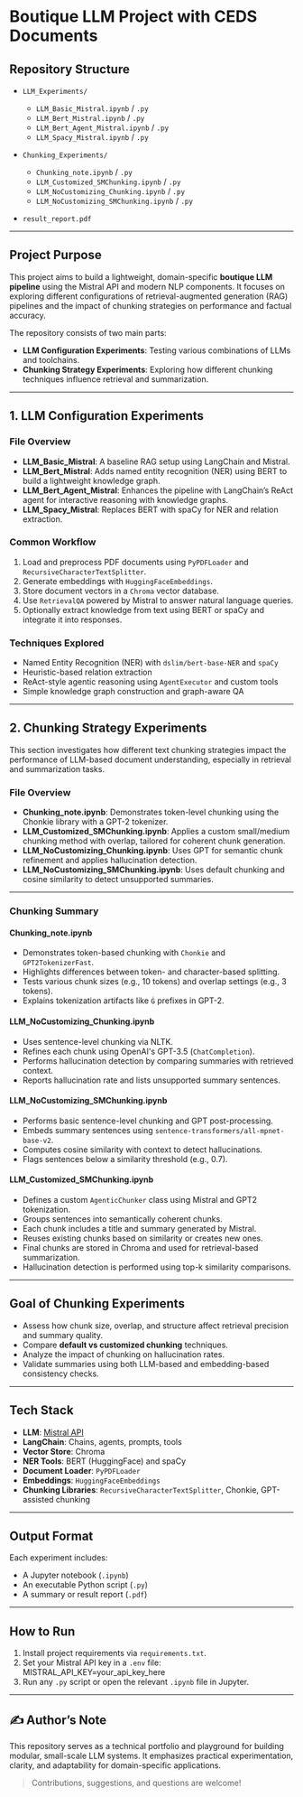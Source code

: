 #  Boutique LLM Project with CEDS Documents

##  Repository Structure

- `LLM_Experiments/`  
  - `LLM_Basic_Mistral.ipynb` / `.py`
  - `LLM_Bert_Mistral.ipynb` / `.py`
  - `LLM_Bert_Agent_Mistral.ipynb` / `.py`
  - `LLM_Spacy_Mistral.ipynb` / `.py`

- `Chunking_Experiments/`  
  - `Chunking_note.ipynb` / `.py`
  - `LLM_Customized_SMChunking.ipynb` / `.py`
  - `LLM_NoCustomizing_Chunking.ipynb` / `.py`
  - `LLM_NoCustomizing_SMChunking.ipynb` / `.py`

- `result_report.pdf`
---

##  Project Purpose

This project aims to build a lightweight, domain-specific **boutique LLM pipeline** using the Mistral API and modern NLP components. It focuses on exploring different configurations of retrieval-augmented generation (RAG) pipelines and the impact of chunking strategies on performance and factual accuracy.

The repository consists of two main parts:

- **LLM Configuration Experiments**: Testing various combinations of LLMs and toolchains.
- **Chunking Strategy Experiments**: Exploring how different chunking techniques influence retrieval and summarization.

---

##  1. LLM Configuration Experiments

###  File Overview

- **LLM_Basic_Mistral**: A baseline RAG setup using LangChain and Mistral.
- **LLM_Bert_Mistral**: Adds named entity recognition (NER) using BERT to build a lightweight knowledge graph.
- **LLM_Bert_Agent_Mistral**: Enhances the pipeline with LangChain’s ReAct agent for interactive reasoning with knowledge graphs.
- **LLM_Spacy_Mistral**: Replaces BERT with spaCy for NER and relation extraction.

###  Common Workflow

1. Load and preprocess PDF documents using `PyPDFLoader` and `RecursiveCharacterTextSplitter`.
2. Generate embeddings with `HuggingFaceEmbeddings`.
3. Store document vectors in a `Chroma` vector database.
4. Use `RetrievalQA` powered by Mistral to answer natural language queries.
5. Optionally extract knowledge from text using BERT or spaCy and integrate it into responses.

###  Techniques Explored

- Named Entity Recognition (NER) with `dslim/bert-base-NER` and `spaCy`
- Heuristic-based relation extraction
- ReAct-style agentic reasoning using `AgentExecutor` and custom tools
- Simple knowledge graph construction and graph-aware QA

---

##  2. Chunking Strategy Experiments

This section investigates how different text chunking strategies impact the performance of LLM-based document understanding, especially in retrieval and summarization tasks.

###  File Overview

- **Chunking_note.ipynb**: Demonstrates token-level chunking using the Chonkie library with a GPT-2 tokenizer.
- **LLM_Customized_SMChunking.ipynb**: Applies a custom small/medium chunking method with overlap, tailored for coherent chunk generation.
- **LLM_NoCustomizing_Chunking.ipynb**: Uses GPT for semantic chunk refinement and applies hallucination detection.
- **LLM_NoCustomizing_SMChunking.ipynb**: Uses default chunking and cosine similarity to detect unsupported summaries.

---

###  Chunking Summary

####  Chunking_note.ipynb
- Demonstrates token-based chunking with `Chonkie` and `GPT2TokenizerFast`.
- Highlights differences between token- and character-based splitting.
- Tests various chunk sizes (e.g., 10 tokens) and overlap settings (e.g., 3 tokens).
- Explains tokenization artifacts like `Ġ` prefixes in GPT-2.

####  LLM_NoCustomizing_Chunking.ipynb
- Uses sentence-level chunking via NLTK.
- Refines each chunk using OpenAI's GPT-3.5 (`ChatCompletion`).
- Performs hallucination detection by comparing summaries with retrieved context.
- Reports hallucination rate and lists unsupported summary sentences.

####  LLM_NoCustomizing_SMChunking.ipynb
- Performs basic sentence-level chunking and GPT post-processing.
- Embeds summary sentences using `sentence-transformers/all-mpnet-base-v2`.
- Computes cosine similarity with context to detect hallucinations.
- Flags sentences below a similarity threshold (e.g., 0.7).

####  LLM_Customized_SMChunking.ipynb
- Defines a custom `AgenticChunker` class using Mistral and GPT2 tokenization.
- Groups sentences into semantically coherent chunks.
- Each chunk includes a title and summary generated by Mistral.
- Reuses existing chunks based on similarity or creates new ones.
- Final chunks are stored in Chroma and used for retrieval-based summarization.
- Hallucination detection is performed using top-k similarity comparisons.

---

##  Goal of Chunking Experiments

- Assess how chunk size, overlap, and structure affect retrieval precision and summary quality.
- Compare **default vs customized chunking** techniques.
- Analyze the impact of chunking on hallucination rates.
- Validate summaries using both LLM-based and embedding-based consistency checks.

---

##  Tech Stack

- **LLM**: [Mistral API](https://mistral.ai/)
- **LangChain**: Chains, agents, prompts, tools
- **Vector Store**: Chroma
- **NER Tools**: BERT (HuggingFace) and spaCy
- **Document Loader**: `PyPDFLoader`
- **Embeddings**: `HuggingFaceEmbeddings`
- **Chunking Libraries**: `RecursiveCharacterTextSplitter`, Chonkie, GPT-assisted chunking

---

##  Output Format

Each experiment includes:

- A Jupyter notebook (`.ipynb`)
- An executable Python script (`.py`)
- A summary or result report (`.pdf`)

---

##  How to Run

1. Install project requirements via `requirements.txt`.
2. Set your Mistral API key in a `.env` file:
MISTRAL_API_KEY=your_api_key_here
3. Run any `.py` script or open the relevant `.ipynb` file in Jupyter.

---

## ✍ Author’s Note

This repository serves as a technical portfolio and playground for building modular, small-scale LLM systems. It emphasizes practical experimentation, clarity, and adaptability for domain-specific applications.

> Contributions, suggestions, and questions are welcome!